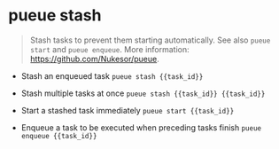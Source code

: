 # pueue stash
> Stash tasks to prevent them starting automatically.
> See also `pueue start` and `pueue enqueue`.
> More information: <https://github.com/Nukesor/pueue>.

- Stash an enqueued task
`pueue stash {{task_id}}`

- Stash multiple tasks at once
`pueue stash {{task_id}} {{task_id}}`

- Start a stashed task immediately
`pueue start {{task_id}}`

- Enqueue a task to be executed when preceding tasks finish
`pueue enqueue {{task_id}}`
